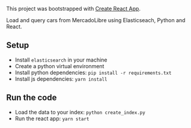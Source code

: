 This project was bootstrapped with [Create React App](https://github.com/facebook/create-react-app).

Load and query cars from MercadoLibre using Elasticseach, Python and React.

## Setup
- Install `elasticsearch` in your machine
- Create a python virtual environment
- Install python dependencies: `pip install -r requirements.txt`
- Install js dependencies: `yarn install`

## Run the code
- Load the data to your index: `python create_index.py`
- Run the react app: `yarn start`
